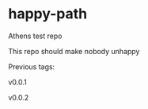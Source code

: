 # happy-path
Athens test repo

This repo should make nobody unhappy

Previous tags:

v0.0.1

v0.0.2
